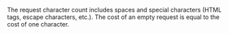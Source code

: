 The request character count includes spaces and special characters (HTML tags, escape characters, etc.). The cost of an empty request is equal to the cost of one character.